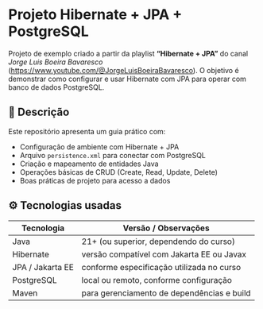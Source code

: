 # Projeto Hibernate + JPA + PostgreSQL

Projeto de exemplo criado a partir da playlist **“Hibernate + JPA”** do canal *Jorge Luis Boeira Bavaresco* (https://www.youtube.com/@JorgeLuisBoeiraBavaresco). O objetivo é demonstrar como configurar e usar Hibernate com JPA para operar com banco de dados PostgreSQL.


## 🧾 Descrição

Este repositório apresenta um guia prático com:

- Configuração de ambiente com Hibernate + JPA
- Arquivo `persistence.xml` para conectar com PostgreSQL
- Criação e mapeamento de entidades Java
- Operações básicas de CRUD (Create, Read, Update, Delete)
- Boas práticas de projeto para acesso a dados


## ⚙️ Tecnologias usadas

| Tecnologia        | Versão / Observações                           |
|-------------------|------------------------------------------------|
| Java              | 21+ (ou superior, dependendo do curso)         |
| Hibernate         | versão compatível com Jakarta EE ou Javax      |
| JPA / Jakarta EE  | conforme especificação utilizada no curso      |
| PostgreSQL        | local ou remoto, conforme configuração         |
| Maven             | para gerenciamento de dependências e build     |